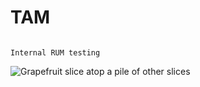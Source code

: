 # TAM 
                                                                        Internal RUM testing
<img
  class="fit-picture"
  src="/C:\Users\AmarKumarMahto\Desktop/Me.jpg"
  alt="Grapefruit slice atop a pile of other slices" />
